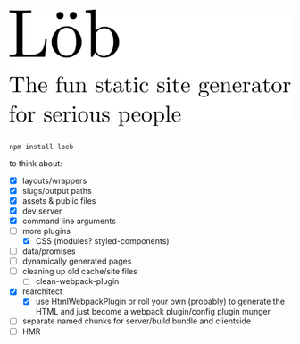 # ![Löb](etc/logo.svg)

`npm install loeb`

to think about:

- [x] layouts/wrappers
- [x] slugs/output paths
- [x] assets & public files
- [x] dev server
- [x] command line arguments
- [ ] more plugins
  - [x] CSS (modules? styled-components)
- [ ] data/promises
- [ ] dynamically generated pages
- [ ] cleaning up old cache/site files
  - [ ] clean-webpack-plugin
- [x] rearchitect
  - [x] use HtmlWebpackPlugin or roll your own (probably) to generate the HTML and just become a webpack plugin/config plugin munger
- [ ] separate named chunks for server/build bundle and clientside
- [ ] HMR
